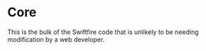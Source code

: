 # Core

This is the bulk of the Swiftfire code that is unlikely to be needing modification by a web developer.